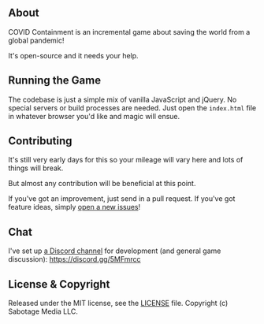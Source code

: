 ## About
COVID Containment is an incremental game about saving the world from a global pandemic!

It's open-source and it needs your help.

## Running the Game
The codebase is just a simple mix of vanilla JavaScript and jQuery. No special servers or build processes are needed. Just open the `index.html` file in whatever browser you'd like and magic will ensue.

## Contributing
It's still very early days for this so your mileage will vary here and lots of things will break.

But almost any contribution will be beneficial at this point.

If you've got an improvement, just send in a pull request. If you've got feature ideas, simply [open a new issues](https://github.com/Shpigford/covid-containment/issues/new)!

## Chat
I've set up [a Discord channel](https://discord.gg/5MFmrcc) for development (and general game discussion): https://discord.gg/5MFmrcc

## License & Copyright
Released under the MIT license, see the [LICENSE](./LICENSE) file. Copyright (c) Sabotage Media LLC.
